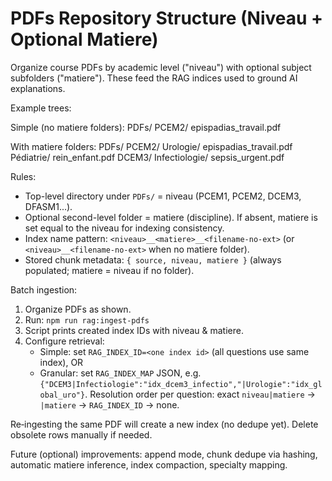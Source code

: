 # PDFs Repository Structure (Niveau + Optional Matiere)

Organize course PDFs by academic level ("niveau") with optional subject subfolders ("matiere"). These feed the RAG indices used to ground AI explanations.

Example trees:

Simple (no matiere folders):
PDFs/
  PCEM2/
    epispadias_travail.pdf

With matiere folders:
PDFs/
  PCEM2/
    Urologie/
      epispadias_travail.pdf
    Pédiatrie/
      rein_enfant.pdf
  DCEM3/
    Infectiologie/
      sepsis_urgent.pdf

Rules:
- Top-level directory under `PDFs/` = niveau (PCEM1, PCEM2, DCEM3, DFASM1...).
- Optional second-level folder = matiere (discipline). If absent, matiere is set equal to the niveau for indexing consistency.
- Index name pattern: `<niveau>__<matiere>__<filename-no-ext>` (or `<niveau>__<filename-no-ext>` when no matiere folder).
- Stored chunk metadata: `{ source, niveau, matiere }` (always populated; matiere = niveau if no folder).

Batch ingestion:
1. Organize PDFs as shown.
2. Run: `npm run rag:ingest-pdfs`
3. Script prints created index IDs with niveau & matiere.
4. Configure retrieval:
   - Simple: set `RAG_INDEX_ID=<one index id>` (all questions use same index), OR
   - Granular: set `RAG_INDEX_MAP` JSON, e.g. `{"DCEM3|Infectiologie":"idx_dcem3_infectio","|Urologie":"idx_global_uro"}`.
     Resolution order per question: exact `niveau|matiere` -> `|matiere` -> `RAG_INDEX_ID` -> none.

Re‑ingesting the same PDF will create a new index (no dedupe yet). Delete obsolete rows manually if needed.

Future (optional) improvements: append mode, chunk dedupe via hashing, automatic matiere inference, index compaction, specialty mapping.
